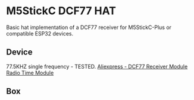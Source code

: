 # M5StickC DCF77 HAT

Basic hat implementation of a DCF77 receiver for M5StickC-Plus or compatible ESP32 devices.

## Device

77.5KHZ single frequency -  TESTED. [Aliexpress - DCF77 Receiver Module Radio Time Module](https://www.aliexpress.com/item/1005005254051736.html)

## Box



